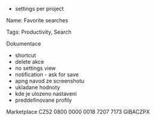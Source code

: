 - settings per project

Name:
Favorite searches

Tags:
Productivity, Search

Dokumentace
- shortcut
- delete akce
- no settings view
- notification - ask for save
- apng navod ze screenshotu
- ukladane hodnoty
- kde je ulozeno nastaveni
- preddefinovane profily

Marketplace
CZ52 0800 0000 0018 7207 7173
GIBACZPX